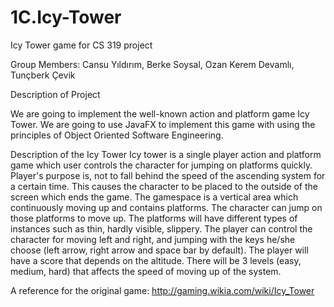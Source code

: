# 1C.Icy-Tower

Icy Tower game for CS 319 project

Group Members: Cansu Yıldırım, Berke Soysal, Ozan Kerem Devamlı, Tunçberk Çevik

Description of Project

We are going to implement the well-known action and platform game Icy Tower. We are going to use JavaFX to implement this game with using the principles of Object Oriented Software Engineering.

Description of the Icy Tower
Icy tower is a single player action and platform game which user controls the character for jumping on platforms quickly. Player's purpose is, not to fall behind the speed of the ascending system for a certain time. This causes the character to be placed to the outside of the screen which ends the game.
The gamespace is a vertical area which continuously moving up and contains platforms. The character can jump on those platforms to move up. The platforms will have different types of instances such as thin, hardly visible, slippery.
The player can control the character for moving left and right, and jumping with the keys he/she choose (left arrow, right arrow and space bar by default). 
The player will have a score that depends on the altitude. 
There will be 3 levels (easy, medium, hard) that affects the speed of moving up of the system.

A reference for the original game: http://gaming.wikia.com/wiki/Icy_Tower
